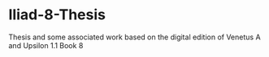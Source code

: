 Iliad-8-Thesis
==============

Thesis and some associated work based on the digital edition of Venetus A and Upsilon 1.1 Book 8
